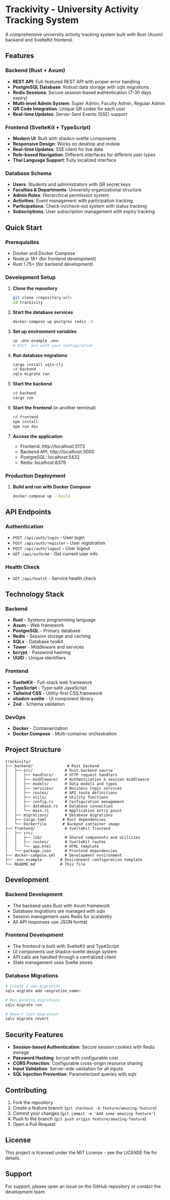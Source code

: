 # Trackivity - University Activity Tracking System

A comprehensive university activity tracking system built with Rust (Axum) backend and SvelteKit frontend.

## Features

### Backend (Rust + Axum)
- **REST API**: Full-featured REST API with proper error handling
- **PostgreSQL Database**: Robust data storage with sqlx migrations
- **Redis Sessions**: Secure session-based authentication (7-30 days expiry)
- **Multi-level Admin System**: Super Admin, Faculty Admin, Regular Admin
- **QR Code Integration**: Unique QR codes for each user
- **Real-time Updates**: Server-Sent Events (SSE) support

### Frontend (SvelteKit + TypeScript)
- **Modern UI**: Built with shadcn-svelte components
- **Responsive Design**: Works on desktop and mobile
- **Real-time Updates**: SSE client for live data
- **Role-based Navigation**: Different interfaces for different user types
- **Thai Language Support**: Fully localized interface

### Database Schema
- **Users**: Students and administrators with QR secret keys
- **Faculties & Departments**: University organizational structure
- **Admin Roles**: Hierarchical permission system
- **Activities**: Event management with participation tracking
- **Participations**: Check-in/check-out system with status tracking
- **Subscriptions**: User subscription management with expiry tracking

## Quick Start

### Prerequisites
- Docker and Docker Compose
- Node.js 18+ (for frontend development)
- Rust 1.75+ (for backend development)

### Development Setup

1. **Clone the repository**
   ```bash
   git clone <repository-url>
   cd trackivity
   ```

2. **Start the database services**
   ```bash
   docker-compose up postgres redis -d
   ```

3. **Set up environment variables**
   ```bash
   cp .env.example .env
   # Edit .env with your configuration
   ```

4. **Run database migrations**
   ```bash
   cargo install sqlx-cli
   cd backend
   sqlx migrate run
   ```

5. **Start the backend**
   ```bash
   cd backend
   cargo run
   ```

6. **Start the frontend** (in another terminal)
   ```bash
   cd frontend
   npm install
   npm run dev
   ```

7. **Access the application**
   - Frontend: http://localhost:5173
   - Backend API: http://localhost:3000
   - PostgreSQL: localhost:5432
   - Redis: localhost:6379

### Production Deployment

1. **Build and run with Docker Compose**
   ```bash
   docker-compose up --build
   ```

## API Endpoints

### Authentication
- `POST /api/auth/login` - User login
- `POST /api/auth/register` - User registration  
- `POST /api/auth/logout` - User logout
- `GET /api/auth/me` - Get current user info

### Health Check
- `GET /api/health` - Service health check

## Technology Stack

### Backend
- **Rust** - Systems programming language
- **Axum** - Web framework
- **PostgreSQL** - Primary database
- **Redis** - Session storage and caching
- **SQLx** - Database toolkit
- **Tower** - Middleware and services
- **bcrypt** - Password hashing
- **UUID** - Unique identifiers

### Frontend  
- **SvelteKit** - Full-stack web framework
- **TypeScript** - Type-safe JavaScript
- **Tailwind CSS** - Utility-first CSS framework
- **shadcn-svelte** - UI component library
- **Zod** - Schema validation

### DevOps
- **Docker** - Containerization
- **Docker Compose** - Multi-container orchestration

## Project Structure

```
trackivity/
├── backend/               # Rust backend
│   ├── src/              # Rust backend source
│   │   ├── handlers/     # HTTP request handlers
│   │   ├── middleware/   # Authentication & session middleware
│   │   ├── models/       # Data models and types
│   │   ├── services/     # Business logic services
│   │   ├── routes/       # API route definitions
│   │   ├── utils/        # Utility functions
│   │   ├── config.rs     # Configuration management
│   │   ├── database.rs   # Database connection
│   │   └── main.rs       # Application entry point
│   ├── migrations/       # Database migrations
│   ├── Cargo.toml       # Rust dependencies
│   └── Dockerfile       # Backend container image
├── frontend/             # SvelteKit frontend
│   ├── src/
│   │   ├── lib/          # Shared components and utilities
│   │   ├── routes/       # SvelteKit routes
│   │   └── app.html      # HTML template
│   └── package.json      # Frontend dependencies
├── docker-compose.yml    # Development environment
├── .env.example        # Environment configuration template
└── README.md           # This file
```

## Development

### Backend Development
- The backend uses Rust with Axum framework
- Database migrations are managed with sqlx
- Session management uses Redis for scalability
- All API responses use JSON format

### Frontend Development  
- The frontend is built with SvelteKit and TypeScript
- UI components use shadcn-svelte design system
- API calls are handled through a centralized client
- State management uses Svelte stores

### Database Migrations
```bash
# Create a new migration
sqlx migrate add <migration_name>

# Run pending migrations
sqlx migrate run

# Revert last migration
sqlx migrate revert
```

## Security Features

- **Session-based Authentication**: Secure session cookies with Redis storage
- **Password Hashing**: bcrypt with configurable cost
- **CORS Protection**: Configurable cross-origin resource sharing
- **Input Validation**: Server-side validation for all inputs
- **SQL Injection Prevention**: Parameterized queries with sqlx

## Contributing

1. Fork the repository
2. Create a feature branch (`git checkout -b feature/amazing-feature`)
3. Commit your changes (`git commit -m 'Add some amazing feature'`)
4. Push to the branch (`git push origin feature/amazing-feature`)
5. Open a Pull Request

## License

This project is licensed under the MIT License - see the LICENSE file for details.

## Support

For support, please open an issue on the GitHub repository or contact the development team.